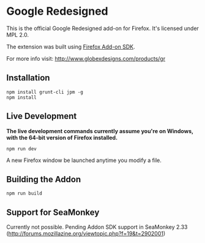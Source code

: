 # Google Redesigned

This is the official Google Redesigned add-on for Firefox. It's licensed under MPL 2.0.

The extension was built using [Firefox Add-on SDK](https://developer.mozilla.org/en-US/Add-ons/SDK).

For more info visit: http://www.globexdesigns.com/products/gr

## Installation

```
npm install grunt-cli jpm -g
npm install
```

## Live Development

__The live development commands currently assume you're on Windows, with the 64-bit
version of Firefox installed.__

```
npm run dev
```

A new Firefox window be launched anytime you modify a file.

## Building the Addon

```
npm run build
```

## Support for SeaMonkey

Currently not possible. Pending Addon SDK support in SeaMonkey 2.33 (http://forums.mozillazine.org/viewtopic.php?f=19&t=2902001)
